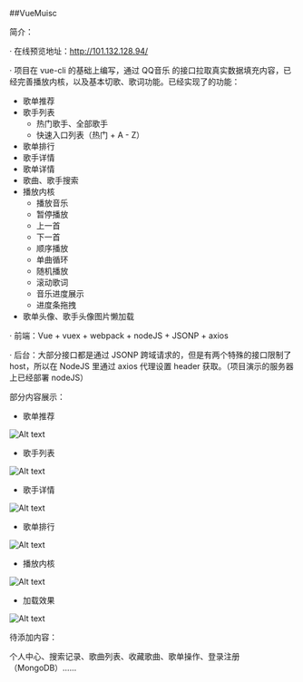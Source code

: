 ##VueMuisc

简介：

· 在线预览地址：http://101.132.128.94/

· 项目在 vue-cli 的基础上编写，通过 QQ音乐 的接口拉取真实数据填充内容，已经完善播放内核，以及基本切歌、歌词功能。已经实现了的功能：

- 歌单推荐
- 歌手列表
	- 热门歌手、全部歌手
	- 快速入口列表（热门 + A - Z）
- 歌单排行
- 歌手详情
- 歌单详情
- 歌曲、歌手搜索
- 播放内核
	- 播放音乐
	- 暂停播放
	- 上一首
	- 下一首
	- 顺序播放
	- 单曲循环
	- 随机播放
	- 滚动歌词
	- 音乐进度展示
	- 进度条拖拽
- 歌单头像、歌手头像图片懒加载

· 前端：Vue + vuex + webpack + nodeJS + JSONP + axios

· 后台：大部分接口都是通过 JSONP 跨域请求的，但是有两个特殊的接口限制了 host，所以在 NodeJS 里通过 axios 代理设置 header 获取。（项目演示的服务器上已经部署 nodeJS）

部分内容展示：
- 歌单推荐

![Alt text](https://github.com/thinkupp/vue-music/blob/master/pic/songList.png)

- 歌手列表

![Alt text](https://github.com/thinkupp/vue-music/blob/master/pic/singer.png)

- 歌手详情

![Alt text](https://github.com/thinkupp/vue-music/blob/master/pic/singerDetail.png)

- 歌单排行

![Alt text](https://github.com/thinkupp/vue-music/blob/master/pic/songRank.png)

- 播放内核

![Alt text](https://github.com/thinkupp/vue-music/blob/master/pic/player.png)

- 加载效果

![Alt text](https://github.com/thinkupp/vue-music/blob/master/pic/loading.png)

待添加内容：

个人中心、搜索记录、歌曲列表、收藏歌曲、歌单操作、登录注册（MongoDB）……
